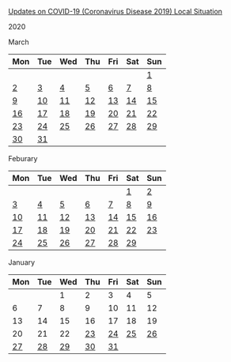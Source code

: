 [Updates on COVID-19 (Coronavirus Disease 2019) Local Situation](https://www.moh.gov.sg/covid-19)

2020

March

| Mon | Tue | Wed | Thu | Fri | Sat | Sun |
| - | - | - | - | - | - | - |
| | | | | | | [1](cases/0301.md) |
| [2](cases/0302.md) | [3](cases/0303.md) | [4](cases/0304.md) | [5](cases/0305.md) | [6](cases/0306.md) | [7](cases/0307.md) | [8](cases/0308.md) |
| [9](cases/0309.md) | [10](cases/0310.md) | [11](cases/0311.md) | [12](cases/0312.md) | [13](cases/0313.md) | [14](cases/0314.md) | [15](cases/0315.md) |
| [16](cases/0316.md) | [17](cases/0317.md) | [18](cases/0318.md) | [19](cases/0319.md) | [20](cases/0320.md) | [21](cases/0321.md) | [22](cases/0322.md) |
| [23](cases/0323.md) | [24](cases/0324.md) | [25](cases/0325.md) | [26](cases/0326.md) | [27](cases/0327.md) | [28](cases/0328.md) | [29](cases/0329.md) |
| [30](cases/0330.md) | [31](cases/0331.md) |

Feburary

| Mon | Tue | Wed | Thu | Fri | Sat | Sun |
| - | - | - | - | - | - | - |
| | | | | | [1](cases/0201.md) | [2](cases/0202.md) |
| [3](cases/0203.md) | [4](cases/0204.md) | [5](cases/0205.md) | [6](cases/0206.md) | [7](cases/0207.md) | [8](cases/0208.md) | [9](cases/0209.md) |
| [10](cases/0210.md) | [11](cases/0211.md) | [12](cases/0212.md) | [13](cases/0213.md) | [14](cases/0214.md) | [15](cases/0215.md) | [16](cases/0216.md) |
| [17](cases/0217.md) | [18](cases/0218.md) | [19](cases/0219.md) | [20](cases/0220.md) | [21](cases/0221.md) | [22](cases/0222.md) | [23](cases/0223.md) |
| [24](cases/0224.md) | [25](cases/0225.md) | [26](cases/0226.md) | [27](cases/0227.md) | [28](cases/0228.md) | [29](cases/0229.md) |

January

| Mon | Tue | Wed | Thu | Fri | Sat | Sun |
| - | - | - | - | - | - | - |
| | | 1 | 2 | 3 | 4 | 5 |
| 6 | 7 | 8 | 9 | 10 | 11 | 12 |
| 13 | 14 | 15 | 16 | 17 | 18 | 19 |
| 20 | 21 | 22 | [23](cases/0123.md) | [24](cases/0124.md) | [25](cases/0125.md) | [26](cases/0126.md) |
| [27](cases/0127.md) | [28](cases/0128.md) | [29](cases/0129.md) | [30](cases/0130.md) | [31](cases/0131.md) |
